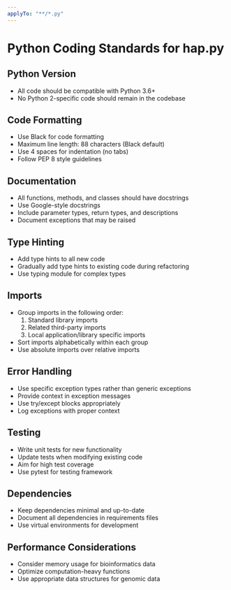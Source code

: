 ```yaml
---
applyTo: "**/*.py"
---
```

# Python Coding Standards for hap.py

## Python Version
- All code should be compatible with Python 3.6+
- No Python 2-specific code should remain in the codebase

## Code Formatting
- Use Black for code formatting
- Maximum line length: 88 characters (Black default)
- Use 4 spaces for indentation (no tabs)
- Follow PEP 8 style guidelines

## Documentation
- All functions, methods, and classes should have docstrings
- Use Google-style docstrings
- Include parameter types, return types, and descriptions
- Document exceptions that may be raised

## Type Hinting
- Add type hints to all new code
- Gradually add type hints to existing code during refactoring
- Use typing module for complex types

## Imports
- Group imports in the following order:
  1. Standard library imports
  2. Related third-party imports
  3. Local application/library specific imports
- Sort imports alphabetically within each group
- Use absolute imports over relative imports

## Error Handling
- Use specific exception types rather than generic exceptions
- Provide context in exception messages
- Use try/except blocks appropriately
- Log exceptions with proper context

## Testing
- Write unit tests for new functionality
- Update tests when modifying existing code
- Aim for high test coverage
- Use pytest for testing framework

## Dependencies
- Keep dependencies minimal and up-to-date
- Document all dependencies in requirements files
- Use virtual environments for development

## Performance Considerations
- Consider memory usage for bioinformatics data
- Optimize computation-heavy functions
- Use appropriate data structures for genomic data
